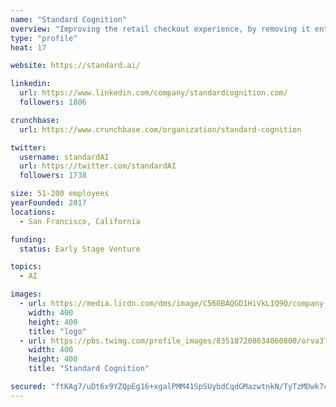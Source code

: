 ```yaml
---
name: "Standard Cognition"
overview: "Improving the retail checkout experience, by removing it entirely."
type: "profile"
heat: 17

website: https://standard.ai/

linkedin:
  url: https://www.linkedin.com/company/standardcognition.com/
  followers: 1806

crunchbase:
  url: https://www.crunchbase.com/organization/standard-cognition

twitter:
  username: standardAI
  url: https://twitter.com/standardAI
  followers: 1738

size: 51-200 employees
yearFounded: 2017
locations:
  - San Francisco, California

funding:
  status: Early Stage Venture

topics:
  - AI

images:
  - url: https://media.licdn.com/dms/image/C560BAQGD1HiVkL1Q9Q/company-logo_400_400/0?e=1582761600&v=beta&t=7Jw0TRi0qmgzd_BxKp6t8Hc89hVQu9yekAtP6LdJTGg
    width: 400
    height: 400
    title: "logo"
  - url: https://pbs.twimg.com/profile_images/835187208634060800/orva3Tpz_400x400.jpg
    width: 400
    height: 400
    title: "Standard Cognition"

secured: "ftKAg7/uDt6x9YZQpEg16+xgalPMM41SpSUybdCqdGMazwtnkN/TyTzMDwk7cjHcb0n5gCxEhcnnBLBZRNfX6CVEcsd8rUxt67mtNiHQmBdUkk01CU+IKGOnahYdZkBnijAT1doYB+ZDKqRHNqEFNu/Hbl9MlcRLPABKTbB9eLG8/8q5hjpaGFHPmqV5DXmfVmwLXxuJpUHWb7YCzEYAb30JP0kQzzfWawaGOjWupaVVsOOsrglc/YLcfeBt8nNJh5WVQZivzg3iF4A1dq27JaftVR0YQz8PdhRZVrs470EeTC4KVnN7+qHe6jrp5YF1;eNMlTZg+neRHmCs7+v32RQ=="
---
```


